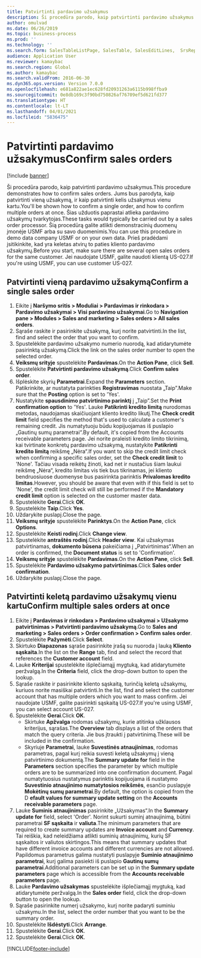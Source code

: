 ```yaml
---
title: Patvirtinti pardavimo užsakymus
description: Ši procedūra parodo, kaip patvirtinti pardavimo užsakymus.
author: omulvad
ms.date: 06/26/2019
ms.topic: business-process
ms.prod: ''
ms.technology: ''
ms.search.form: SalesTableListPage, SalesTable, SalesEditLines,  SrsReportViewerForm, CustConfirmJournal, SysQueryForm, SysQueryFieldLookUp, SysLookup, SalesParmIdLookup, SalesUnconfirmedOrdersPart
audience: Application User
ms.reviewer: kamaybac
ms.search.region: Global
ms.author: kamaybac
ms.search.validFrom: 2016-06-30
ms.dyn365.ops.version: Version 7.0.0
ms.openlocfilehash: e681a822ae1ec628fd20931263a6115b998ffba9
ms.sourcegitcommit: 0e8db169c3f90bd750826af76709ef5d621fd377
ms.translationtype: HT
ms.contentlocale: lt-LT
ms.lasthandoff: 04/01/2021
ms.locfileid: "5836475"
---
```

# <a name="confirm-sales-orders"></a><span data-ttu-id="21c83-103">Patvirtinti pardavimo užsakymus</span><span class="sxs-lookup"><span data-stu-id="21c83-103">Confirm sales orders</span></span>

[!include [banner](../../includes/banner.md)]

<span data-ttu-id="21c83-104">Ši procedūra parodo, kaip patvirtinti pardavimo užsakymus.</span><span class="sxs-lookup"><span data-stu-id="21c83-104">This procedure demonstrates how to confirm sales orders.</span></span> <span data-ttu-id="21c83-105">Jums bus parodyta, kaip patvirtinti vieną užsakymą, ir kaip patvirtinti kelis užsakymus vienu kartu.</span><span class="sxs-lookup"><span data-stu-id="21c83-105">You'll be shown how to confirm a single order, and how to confirm multiple orders at once.</span></span> <span data-ttu-id="21c83-106">Šias užduotis paprastai atlieka pardavimo užsakymų tvarkytojas.</span><span class="sxs-lookup"><span data-stu-id="21c83-106">These tasks would typically be carried out by a sales order processor.</span></span> <span data-ttu-id="21c83-107">Šią procedūrą galite atlikti demonstracinių duomenų įmonėje USMF arba su savo duomenimis.</span><span class="sxs-lookup"><span data-stu-id="21c83-107">You can use this procedure in demo data company USMF or on your own data.</span></span> <span data-ttu-id="21c83-108">Prieš pradėdami įsitikinkite, kad yra keletas atvirų to paties kliento pardavimo užsakymų.</span><span class="sxs-lookup"><span data-stu-id="21c83-108">Before you start, make sure there are several open sales orders for the same customer.</span></span> <span data-ttu-id="21c83-109">Jei naudojate USMF, galite naudoti klientą US-027.</span><span class="sxs-lookup"><span data-stu-id="21c83-109">If you're using USMF, you can use customer US-027.</span></span>


## <a name="confirm-a-single-sales-order"></a><span data-ttu-id="21c83-110">Patvirtinti vieną pardavimo užsakymą</span><span class="sxs-lookup"><span data-stu-id="21c83-110">Confirm a single sales order</span></span>
1. <span data-ttu-id="21c83-111">Eikite į **Naršymo sritis > Moduliai > Pardavimas ir rinkodara > Pardavimo užsakymai > Visi pardavimo užsakymai**.</span><span class="sxs-lookup"><span data-stu-id="21c83-111">Go to **Navigation pane > Modules > Sales and marketing > Sales orders > All sales orders**.</span></span>
2. <span data-ttu-id="21c83-112">Sąraše raskite ir pasirinkite užsakymą, kurį norite patvirtinti.</span><span class="sxs-lookup"><span data-stu-id="21c83-112">In the list, find and select the order that you want to confirm.</span></span>
3. <span data-ttu-id="21c83-113">Spustelėkite pardavimo užsakymo numerio nuorodą, kad atidarytumėte pasirinktą užsakymą.</span><span class="sxs-lookup"><span data-stu-id="21c83-113">Click the link on the sales order number to open the selected order.</span></span>
4. <span data-ttu-id="21c83-114">**Veiksmų srityje** spustelėkite **Pardavimas**.</span><span class="sxs-lookup"><span data-stu-id="21c83-114">On the **Action Pane**, click **Sell**.</span></span>
5. <span data-ttu-id="21c83-115">Spustelėkite **Patvirtinti pardavimo užsakymą**.</span><span class="sxs-lookup"><span data-stu-id="21c83-115">Click **Confirm sales order**.</span></span>
6. <span data-ttu-id="21c83-116">Išplėskite skyrių **Parametrai**.</span><span class="sxs-lookup"><span data-stu-id="21c83-116">Expand the **Parameters** section.</span></span> <span data-ttu-id="21c83-117">Patikrinkite, ar nustatyta parinkties **Registravimas** nuostata „Taip”.</span><span class="sxs-lookup"><span data-stu-id="21c83-117">Make sure that the **Posting** option is set to 'Yes'.</span></span>  
7. <span data-ttu-id="21c83-118">Nustatykite **spausdinimo patvirtinimo parinktį** į „Taip”.</span><span class="sxs-lookup"><span data-stu-id="21c83-118">Set the **Print confirmation option** to 'Yes'.</span></span> <span data-ttu-id="21c83-119">Lauke **Patikrinti kredito limitą** nurodomas metodas, naudojamas skaičiuojant kliento kredito likutį.</span><span class="sxs-lookup"><span data-stu-id="21c83-119">The **Check credit limit** field specifies the method that's used to calculate a customer's remaining credit.</span></span> <span data-ttu-id="21c83-120">Jis numatytuoju būdu kopijuojamas iš puslapio „Gautinų sumų parametrai“.</span><span class="sxs-lookup"><span data-stu-id="21c83-120">By default, it's copied from the Accounts receivable parameters page.</span></span> <span data-ttu-id="21c83-121">Jei norite praleisti kredito limito tikrinimą, kai tvirtinate konkretų pardavimo užsakymą, nustatykite **Patikrinti kredito limitą** reikšmę „Nėra“.</span><span class="sxs-lookup"><span data-stu-id="21c83-121">If you want to skip the credit limit check when confirming a specific sales order, set the **Check credit limit** to 'None'.</span></span> <span data-ttu-id="21c83-122">Tačiau visada reikėtų žinoti, kad net ir nustačius šiam laukui reikšmę „Nėra“, kredito limitas vis tiek bus tikrinamas, jei kliento bendruosiuose duomenyse bus pasirinkta parinktis **Privalomas kredito limitas**.</span><span class="sxs-lookup"><span data-stu-id="21c83-122">However, you should be aware that even with if this field is set to 'None', the credit limit check will still be performed if the **Mandatory credit limit** option is selected on the customer master data.</span></span> 
8. <span data-ttu-id="21c83-123">Spustelėkite **Gerai**.</span><span class="sxs-lookup"><span data-stu-id="21c83-123">Click **OK**.</span></span>
9. <span data-ttu-id="21c83-124">Spustelėkite **Taip**.</span><span class="sxs-lookup"><span data-stu-id="21c83-124">Click **Yes**.</span></span>
10. <span data-ttu-id="21c83-125">Uždarykite puslapį.</span><span class="sxs-lookup"><span data-stu-id="21c83-125">Close the page.</span></span>
11. <span data-ttu-id="21c83-126">**Veiksmų srityje** spustelėkite **Parinktys**.</span><span class="sxs-lookup"><span data-stu-id="21c83-126">On the **Action Pane**, click **Options**.</span></span>
12. <span data-ttu-id="21c83-127">Spustelėkite **Keisti rodinį**.</span><span class="sxs-lookup"><span data-stu-id="21c83-127">Click **Change view**.</span></span>
13. <span data-ttu-id="21c83-128">Spustelėkite **antraštės rodinį**.</span><span class="sxs-lookup"><span data-stu-id="21c83-128">Click **Header view**.</span></span> <span data-ttu-id="21c83-129">Kai užsakymas patvirtinamas, **dokumento būsena** pakeičiama į „Patvirtinimas“.</span><span class="sxs-lookup"><span data-stu-id="21c83-129">When an order is confirmed, the **Document status** is set to 'Confirmation'.</span></span> 
14. <span data-ttu-id="21c83-130">**Veiksmų srityje** spustelėkite **Pardavimas**.</span><span class="sxs-lookup"><span data-stu-id="21c83-130">On the **Action Pane**, click **Sell**.</span></span>
15. <span data-ttu-id="21c83-131">Spustelėkite **Pardavimo užsakymo patvirtinimas**.</span><span class="sxs-lookup"><span data-stu-id="21c83-131">Click **Sales order confirmation**.</span></span>
16. <span data-ttu-id="21c83-132">Uždarykite puslapį.</span><span class="sxs-lookup"><span data-stu-id="21c83-132">Close the page.</span></span>

## <a name="confirm-multiple-sales-orders-at-once"></a><span data-ttu-id="21c83-133">Patvirtinti keletą pardavimo užsakymų vienu kartu</span><span class="sxs-lookup"><span data-stu-id="21c83-133">Confirm multiple sales orders at once</span></span>
1. <span data-ttu-id="21c83-134">Eikite į **Pardavimas ir rinkodara > Pardavimo užsakymai > Užsakymo patvirtinimas > Patvirtinti pardavimo užsakymą**.</span><span class="sxs-lookup"><span data-stu-id="21c83-134">Go to **Sales and marketing > Sales orders > Order confirmation > Confirm sales order**.</span></span>
2. <span data-ttu-id="21c83-135">Spustelėkite **Pažymėti**.</span><span class="sxs-lookup"><span data-stu-id="21c83-135">Click **Select**.</span></span>
3. <span data-ttu-id="21c83-136">Skirtuko **Diapazonas** sąraše pasirinkite įrašą su nuoroda į lauką **Kliento sąskaita**.</span><span class="sxs-lookup"><span data-stu-id="21c83-136">In the list on the **Range** tab, find and select the record that references the **Customer account** field.</span></span>
4. <span data-ttu-id="21c83-137">Lauke **Kriterijai** spustelėkite išplečiamąjį mygtuką, kad atidarytumėte peržvalgą.</span><span class="sxs-lookup"><span data-stu-id="21c83-137">In the **Criteria** field, click the drop-down button to open the lookup.</span></span>
5. <span data-ttu-id="21c83-138">Sąraše raskite ir pasirinkite kliento sąskaitą, turinčią keletą užsakymų, kuriuos norite masiškai patvirtinti.</span><span class="sxs-lookup"><span data-stu-id="21c83-138">In the list, find and select the customer account that has multiple orders which you want to mass confirm.</span></span> <span data-ttu-id="21c83-139">Jei naudojate USMF, galite pasirinkti sąskaitą US-027.</span><span class="sxs-lookup"><span data-stu-id="21c83-139">If you're using USMF, you can select account US-027.</span></span>  
6. <span data-ttu-id="21c83-140">Spustelėkite **Gerai**.</span><span class="sxs-lookup"><span data-stu-id="21c83-140">Click **OK**.</span></span>
    - <span data-ttu-id="21c83-141">Skirtuke **Apžvalga** rodomas užsakymų, kurie atitinka užklausos kriterijus, sąrašas.</span><span class="sxs-lookup"><span data-stu-id="21c83-141">The **Overview** tab displays a list of the orders that match the query criteria.</span></span> <span data-ttu-id="21c83-142">Jie bus įtraukti į patvirtinimą.</span><span class="sxs-lookup"><span data-stu-id="21c83-142">These will be included in the confirmation.</span></span>  
    - <span data-ttu-id="21c83-143">Skyriuje **Parametrai**, lauke **Suvestinės atnaujinimas**, rodomas parametras, pagal kurį reikia suvesti keletą užsakymų į vieną patvirtinimo dokumentą.</span><span class="sxs-lookup"><span data-stu-id="21c83-143">The **Summary update for** field in the **Parameters** section specifies the parameter by which multiple orders are to be summarized into one confirmation document.</span></span> <span data-ttu-id="21c83-144">Pagal numatytuosius nustatymus parinktis kopijuojama iš nustatymo **Suvestinio atnaujinimo numatytosios reikšmės**, esančio puslapyje **Mokėtinų sumų parametrai**.</span><span class="sxs-lookup"><span data-stu-id="21c83-144">By default, the option is copied from the D **efault values for summary update setting** on the **Accounts receivable parameters** page.</span></span>  
7. <span data-ttu-id="21c83-145">Lauke **Suminis atnaujinimas** pasirinkite „Užsakymas“.</span><span class="sxs-lookup"><span data-stu-id="21c83-145">In the **Summary update for** field, select 'Order'.</span></span> <span data-ttu-id="21c83-146">Norint sukurti suminį atnaujinimą, būtini parametrai **SF sąskaita** ir **valiuta**.</span><span class="sxs-lookup"><span data-stu-id="21c83-146">The minimum parameters that are required to create summary updates are **Invoice account** and **Currency**.</span></span> <span data-ttu-id="21c83-147">Tai reiškia, kad neleidžiama atlikti suminių atnaujinimų, kurių SF sąskaitos ir valiutos skirtingos.</span><span class="sxs-lookup"><span data-stu-id="21c83-147">This means that summary updates that have different invoice accounts and different currencies are not allowed.</span></span> <span data-ttu-id="21c83-148">Papildomus parametrus galima nustatyti puslapyje **Suminio atnaujinimo parametrai**, kurį galima pasiekti iš puslapio **Gautinų sumų parametrai**.</span><span class="sxs-lookup"><span data-stu-id="21c83-148">Additional parameters can be set up in the **Summary update parameters** page which is accessible from the **Accounts receivable parameters** page.</span></span> 
8. <span data-ttu-id="21c83-149">Lauke **Pardavimo užsakymas** spustelėkite išplečiamąjį mygtuką, kad atidarytumėte peržvalgą.</span><span class="sxs-lookup"><span data-stu-id="21c83-149">In the **Sales order** field, click the drop-down button to open the lookup.</span></span>
9. <span data-ttu-id="21c83-150">Sąraše pasirinkite numerį užsakymo, kurį norite padaryti suminiu užsakymu.</span><span class="sxs-lookup"><span data-stu-id="21c83-150">In the list, select the order number that you want to be the summary order.</span></span>
10. <span data-ttu-id="21c83-151">Spustelėkite **Išdėstyti**.</span><span class="sxs-lookup"><span data-stu-id="21c83-151">Click **Arrange**.</span></span>
11. <span data-ttu-id="21c83-152">Spustelėkite **Gerai**.</span><span class="sxs-lookup"><span data-stu-id="21c83-152">Click **OK**.</span></span>
12. <span data-ttu-id="21c83-153">Spustelėkite **Gerai**.</span><span class="sxs-lookup"><span data-stu-id="21c83-153">Click **OK**.</span></span>



[!INCLUDE[footer-include](../../../includes/footer-banner.md)]